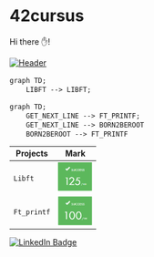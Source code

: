 # 42cursus
Hi there ✋!

[![Header](https://www.42lausanne.ch/wp-content/uploads/2021/02/Holy-Graph.png "Header")](https://42lausanne.ch/formation-informatique-42//)

```mermaid
graph TD;
    LIBFT --> LIBFT;
```
```mermaid
graph TD;
    GET_NEXT_LINE --> FT_PRINTF;
    GET_NEXT_LINE --> BORN2BEROOT
    BORN2BEROOT --> FT_PRINTF
```

| Projects | Mark |
| --- | --- |
| `Libft` |<img src="https://github.com/aflr/aflr/blob/main/src/125.PNG" width="60">|
| `Ft_printf` | <img src="https://github.com/aflr/aflr/blob/main/src/100.PNG" width="60"> |

[![LinkedIn Badge](https://img.shields.io/badge/LinkedIn-Profile-informational?style=flat&logo=linkedin&logoColor=white&color=0D76A8)](https://www.linkedin.com/in/yassine-bouhaik-34593219a/)
